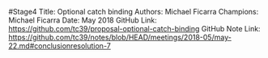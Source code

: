 #Stage4
Title: Optional catch binding
Authors: Michael Ficarra
Champions: Michael Ficarra
Date: May 2018
GitHub Link: https://github.com/tc39/proposal-optional-catch-binding
GitHub Note Link: https://github.com/tc39/notes/blob/HEAD/meetings/2018-05/may-22.md#conclusionresolution-7
